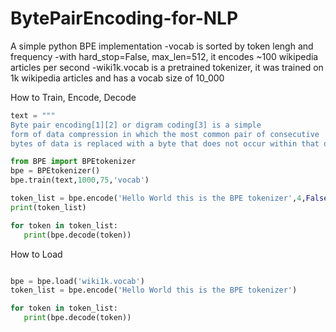 # BytePairEncoding-for-NLP
A simple python BPE implementation
-vocab is sorted by token lengh and frequency
-with hard_stop=False, max_len=512, it encodes ~100 wikipedia articles per second
-wiki1k.vocab is a pretrained tokenizer, it was trained on 1k wikipedia articles and has a vocab size of 10_000

How to Train, Encode, Decode
```python
text = """
Byte pair encoding[1][2] or digram coding[3] is a simple
form of data compression in which the most common pair of consecutive
bytes of data is replaced with a byte that does not occur within that data."""

from BPE import BPEtokenizer
bpe = BPEtokenizer()
bpe.train(text,1000,75,'vocab')

token_list = bpe.encode('Hello World this is the BPE tokenizer',4,False,True,True)
print(token_list)

for token in token_list:
   print(bpe.decode(token))
```

How to Load
```python

bpe = bpe.load('wiki1k.vocab')
token_list = bpe.encode('Hello World this is the BPE tokenizer')

for token in token_list:
   print(bpe.decode(token))
```
